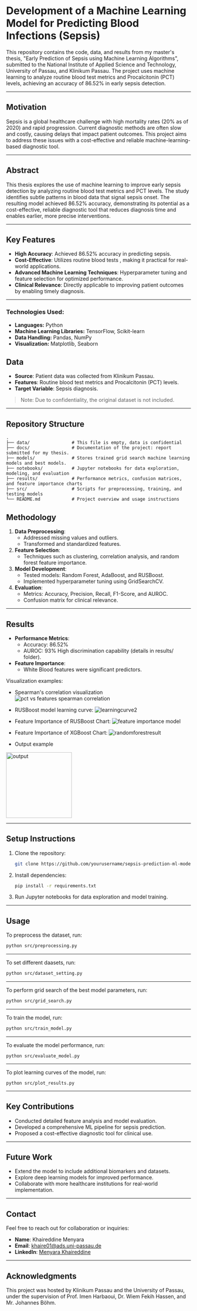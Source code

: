 # Development of a Machine Learning Model for Predicting Blood Infections (Sepsis)

This repository contains the code, data, and results from my master's thesis, "Early Prediction of Sepsis using Machine Learning Algorithms", submitted to the National Institute of Applied Science and Technology, University of Passau, and Klinikum Passau. The project uses machine learning to analyze routine blood test metrics and Procalcitonin (PCT) levels, achieving an accuracy of 86.52% in early sepsis detection.

---

## Motivation
Sepsis is a global healthcare challenge with high mortality rates (20% as of 2020) and rapid progression. Current diagnostic methods are often slow and costly, causing delays that impact patient outcomes. This project aims to address these issues with a cost-effective and reliable machine-learning-based diagnostic tool.

---

## Abstract
This thesis explores the use of machine learning to improve early sepsis detection by analyzing routine blood test metrics and PCT levels. The study identifies subtle patterns in blood data that signal sepsis onset. The resulting model achieved 86.52% accuracy, demonstrating its potential as a cost-effective, reliable diagnostic tool that reduces diagnosis time and enables earlier, more precise interventions.

---

## Key Features
- **High Accuracy**: Achieved 86.52% accuracy in predicting sepsis.
- **Cost-Effective**: Utilizes routine blood tests , making it practical for real-world applications.
- **Advanced Machine Learning Techniques**: Hyperparameter tuning and feature selection for optimized performance.
- **Clinical Relevance**: Directly applicable to improving patient outcomes by enabling timely diagnosis.
  
---


### Technologies Used:
- **Languages:** Python
- **Machine Learning Libraries:** TensorFlow, Scikit-learn
- **Data Handling:** Pandas, NumPy
- **Visualization:** Matplotlib, Seaborn

## Data
- **Source**: Patient data was collected from Klinikum Passau.
- **Features**: Routine blood test metrics and Procalcitonin (PCT) levels.
- **Target Variable**: Sepsis diagnosis.

> Note: Due to confidentiality, the original dataset is not included.

---

## Repository Structure
```plaintext
.
├── data/                # This file is empty, data is confidential
├── docs/                # Documentation of the project: report submitted for my thesis.
├── models/              # Stores trained grid search machine learning models and best models.
├── notebooks/           # Jupyter notebooks for data exploration, modeling, and evaluation
├── results/             # Performance metrics, confusion matrices, and feature importance charts
├── src/                 # Scripts for preprocessing, training, and testing models
└── README.md            # Project overview and usage instructions
```

## Methodology
1. **Data Preprocessing**:
   - Addressed missing values and outliers.
   - Transformed and standardized features.
2. **Feature Selection**:
   - Techniques such as clustering, correlation analysis, and random forest feature importance.
3. **Model Development**:
   - Tested models: Random Forest, AdaBoost, and RUSBoost.
   - Implemented hyperparameter tuning using GridSearchCV.
4. **Evaluation**:
   - Metrics: Accuracy, Precision, Recall, F1-Score, and AUROC.
   - Confusion matrix for clinical relevance.

---
## Results
- **Performance Metrics**:
  - Accuracy: 86.52%
  - AUROC: 93% High discrimination capability (details in results/ folder).
- **Feature Importance**:
  - White Blood features were significant predictors.

Visualization examples:
- Spearman's correlation visualization
 ![pct vs features spearman correlation](https://github.com/user-attachments/assets/4c021af8-ab8e-4c07-9c9e-b8f3f0bdf35e)
 

- RUSBoost model learning curve:
![learningcurve2](https://github.com/user-attachments/assets/bbb1b85b-33a7-4e90-97f8-72bb443b40e3)

- Feature Importance of RUSBoost Chart:
![feature importance model](https://github.com/user-attachments/assets/c0f89e4e-c7e9-42c9-9223-b8671508d8c1)

- Feature Importance of XGBoost Chart:
![randomforestresult](https://github.com/user-attachments/assets/2f3abab3-3c38-4715-b7d9-3995c47a0d76)

- Output example
<img width="179" alt="output" src="https://github.com/user-attachments/assets/01999ca9-4319-4e9a-b591-e283f866415f" />

---

## Setup Instructions
1. Clone the repository:
   ```bash
   git clone https://github.com/yourusername/sepsis-prediction-ml-model.git
   ```
2. Install dependencies:
   ```bash
   pip install -r requirements.txt
   ```
3. Run Jupyter notebooks for data exploration and model training.

---

## Usage

To preprocess the dataset, run:
```bash
python src/preprocessing.py
```
--------------------------------------------
To set different daasets, run:
```bash
python src/dataset_setting.py
```
--------------------------------------------
To perform grid search of the best model parameters, run:
```bash
python src/grid_search.py
```
--------------------------------------------
To train the model, run:
```bash
python src/train_model.py
```
--------------------------------------------
To evaluate the model performance, run:
```
python src/evaluate_model.py
```
--------------------------------------------
To plot learning curves of the model, run:
```
python src/plot_results.py
```
--------------------------------------------

## Key Contributions
- Conducted detailed feature analysis and model evaluation.
- Developed a comprehensive ML pipeline for sepsis prediction.
- Proposed a cost-effective diagnostic tool for clinical use.

---

## Future Work
- Extend the model to include additional biomarkers and datasets.
- Explore deep learning models for improved performance.
- Collaborate with more healthcare institutions for real-world implementation.

---

## Contact
Feel free to reach out for collaboration or inquiries:
- **Name**: Khaireddine Menyara
- **Email**: [khaire01@ads.uni-passau.de](mailto:khaire01@ads.uni-passau.de)
- **LinkedIn**: [Menyara Khaireddine](https://www.linkedin.com/in/menyara-k/) 

---

## Acknowledgments
This project was hosted by Klinikum Passau and the University of Passau, under the supervision of Prof. Imen Harbaoui, Dr. Wiem Fekih Hassen, and Mr. Johannes Böhm.
